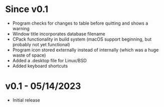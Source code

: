 # Since v0.1
* Program checks for changes to table before quitting and shows a warning
* Window title incorporates database filename
* CPack functionality in build system (macOS support beginning, but probably not yet functional)
* Program icon stored externally instead of internally (which was a huge waste of space)
* Added a .desktop file for Linux/BSD
* Added keyboard shortcuts

# v0.1 - 05/14/2023
* Initial release